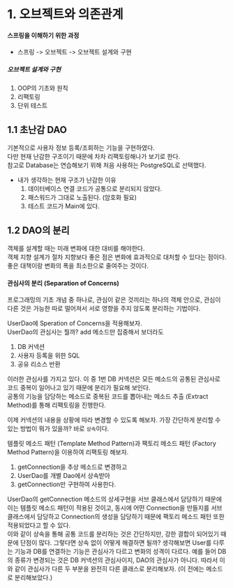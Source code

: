 # 1. 오브젝트와 의존관계

#### 스프링을 이해하기 위한 과정
- 스프링 -> 오브젝트 -> 오브젝트 설계와 구현

##### 오브젝트 설계와 구현
1. OOP의 기초와 원칙
2. 리팩토링
3. 단위 테스트 

## 1.1 초난감 DAO
기본적으로 사용자 정보 등록/조회하는 기능을 구현하였다. \
다만 현재 난감한 구조이기 때문에 차차 리팩토링해나가 보기로 한다. \
참고로 Database는 연습해보기 위해 처음 사용하는 PostgreSQL로 선택했다.
- 내가 생각하는 현재 구조가 난감한 이유
  1. 데이터베이스 연결 코드가 공통으로 분리되지 않았다.
  2. 패스워드가 그대로 노출된다. (암호화 필요)
  3. 테스트 코드가 Main에 있다.

## 1.2 DAO의 분리
객체를 설계할 때는 미래 변화에 대한 대비를 해야한다. \
객체 지향 설계가 절차 지향보다 좋은 점은 변화에 효과적으로 대처할 수 있다는 점이다. \
좋은 대책이랑 변화의 폭을 최소한으로 줄여주는 것이다. 
#### 관심사의 분리 (Separation of Concerns)
프로그래밍의 기초 개념 중 하나로, 관심이 같은 것끼리는 하나의 객체 안으로, 관심이 다른 것은 가능한 따로 떨어져서 서로 영향을 주지 않도록 분리하는 기법이다.

UserDao에 Speration of Concerns을 적용해보자. \
UserDao의 관심사는 뭘까? add 메소드만 집중해서 보더라도
1. DB 커넥션
2. 사용자 등록을 위한 SQL
3. 공유 리소스 반환

이러한 관심사를 가지고 있다. 이 중 1번 DB 커넥션은 모든 메소드의 공통된 관심사로 코드 중복이 일어나고 있기 때문에 분리가 필요해 보인다. \
공통의 기능을 담당하는 메소드로 중복된 코드를 뽑아내는 메소드 추출 (Extract Method)를 통해 리팩토링을 진행한다.

이제 커넥션의 내용을 상황에 따라 변경할 수 있도록 해보자. 가장 간단하게 분리할 수 있는 방법이 뭐가 있을까? 바로 `상속`이다.

템플릿 메소드 패턴 (Template Method Pattern)과 팩토리 메소드 패턴 (Factory Method Pattern)을 이용하여 리팩토링 해보자.
1. getConnection을 추상 메소드로 변경하고
2. UserDao를 개별 Dao에서 상속받아 
3. getConnection만 구현하여 사용한다.

UserDao의 getConnection 메소드의 상세구현을 서브 클래스에서 담당하기 때문에 이는 템플릿 메소드 패턴이 적용된 것이고, 동시에 어떤 Connection을 만들지를 서브 클래스에서 담당하고 Connection의 생성을 담당하기 때문에 팩토리 메소드 패턴 또한 적용되었다고 할 수 있다. \
이와 같이 상속을 통해 공통 코드를 분리하는 것은 간단하지만, 강한 결합이 되어있기 때문에 단점이 많다. 그렇다면 상속 없이 어떻게 해결하면 될까? 생각해보면 User를 다루는 기능과 DB를 연결하는 기능은 관심사가 다르고 변화의 성격이 다르다. 예를 들어 DB의 종류가 변경되는 것은 DB 커넥션의 관심사이지, DAO의 관심사가 아니다. 따라서 이와 같이 관심사가 다른 두 부분을 완전히 다른 클래스로 분리해보자. (이 전에는 메소드로 분리해보았다.)


